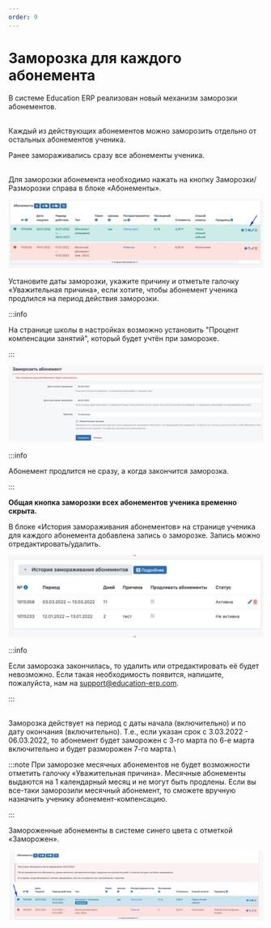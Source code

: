 ```yaml
---
order: 9
---
```


# Заморозка для каждого абонемента

В системе Education ERP реализован новый механизм заморозки абонементов.

\
Каждый из действующих абонементов можно заморозить отдельно от остальных абонементов ученика.

Ранее замораживались сразу все абонементы ученика.

\
Для заморозки абонемента необходимо нажать на кнопку Заморозки/Разморозки справа в блоке «Абонементы».

![](../.gitbook/assets/один.png)

Установите даты заморозки, укажите причину и отметьте галочку «Уважительная причина», если хотите, чтобы абонемент ученика  продлился на период действия заморозки.

:::info

На странице школы в настройках  возможно установить "Процент компенсации занятий", который будет учтён при заморозке.

:::

![](../.gitbook/assets/два.png)

:::info

Абонемент продлится не сразу, а когда закончится заморозка.

:::

**Общая кнопка заморозки всех абонементов ученика временно скрыта.**

В блоке «История замораживания абонементов» на странице ученика для каждого абонемента добавлена запись о заморозке. Запись можно отредактировать/удалить.

![](../.gitbook/assets/три.png)

:::info

Если заморозка закончилась, то удалить или отредактировать её будет невозможно. Если такая необходимость появится, напишите, пожалуйста, нам на [support@education-erp.com](mailto:support@education-erp.com).

:::

\
Заморозка действует на период с даты начала (включительно) и по дату окончания (включительно). Т.е., если указан срок с 3.03.2022 - 06.03.2022, то абонемент будет заморожен с 3-го марта по 6-е марта включительно и будет разморожен 7-го марта.\


:::note
При заморозке месячных абонементов не будет возможности отметить галочку «Уважительная причина». Месячные абонементы выдаются на 1 календарный месяц и не могут быть продлены. Если вы все-таки заморозили месячный абонемент, то сможете вручную назначить ученику абонемент-компенсацию.

:::

Замороженные абонементы в системе синего цвета с отметкой «Заморожен».

![](../.gitbook/assets/четыре.png)